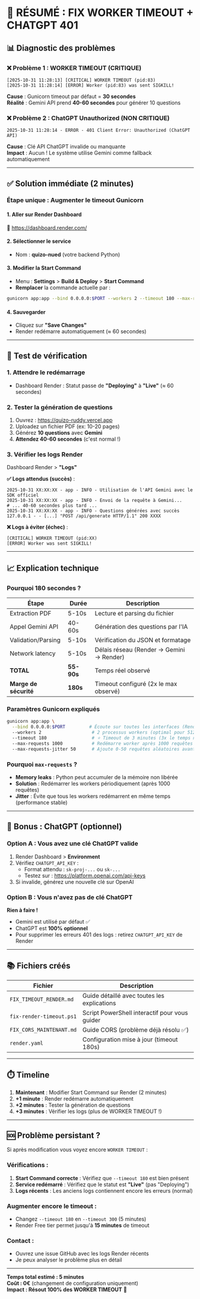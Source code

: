 # 🎯 RÉSUMÉ : FIX WORKER TIMEOUT + CHATGPT 401

## 📊 Diagnostic des problèmes

### ❌ Problème 1 : WORKER TIMEOUT (CRITIQUE)
```
[2025-10-31 11:28:13] [CRITICAL] WORKER TIMEOUT (pid:83)
[2025-10-31 11:28:14] [ERROR] Worker (pid:83) was sent SIGKILL!
```

**Cause** : Gunicorn timeout par défaut = **30 secondes**  
**Réalité** : Gemini API prend **40-60 secondes** pour générer 10 questions

### ❌ Problème 2 : ChatGPT Unauthorized (NON CRITIQUE)
```
2025-10-31 11:28:14 - ERROR - 401 Client Error: Unauthorized (ChatGPT API)
```

**Cause** : Clé API ChatGPT invalide ou manquante  
**Impact** : Aucun ! Le système utilise Gemini comme fallback automatiquement

---

## ✅ Solution immédiate (2 minutes)

### Étape unique : Augmenter le timeout Gunicorn

#### 1. Aller sur Render Dashboard
🔗 https://dashboard.render.com/

#### 2. Sélectionner le service
- Nom : **quizo-nued** (votre backend Python)

#### 3. Modifier la Start Command
- Menu : **Settings** > **Build & Deploy** > **Start Command**
- **Remplacer** la commande actuelle par :

```bash
gunicorn app:app --bind 0.0.0.0:$PORT --workers 2 --timeout 180 --max-requests 1000 --max-requests-jitter 50
```

#### 4. Sauvegarder
- Cliquez sur **"Save Changes"**
- Render redémarre automatiquement (≈ 60 secondes)

---

## 🧪 Test de vérification

### 1. Attendre le redémarrage
- Dashboard Render : Statut passe de **"Deploying"** à **"Live"** (≈ 60 secondes)

### 2. Tester la génération de questions
1. Ouvrez : https://quizo-ruddy.vercel.app
2. Uploadez un fichier PDF (ex: 10-20 pages)
3. Générez **10 questions** avec **Gemini**
4. **Attendez 40-60 secondes** (c'est normal !)

### 3. Vérifier les logs Render
Dashboard Render > **"Logs"**

**✅ Logs attendus (succès)** :
```
2025-10-31 XX:XX:XX - app - INFO - Utilisation de l'API Gemini avec le SDK officiel
2025-10-31 XX:XX:XX - app - INFO - Envoi de la requête à Gemini...
# ... 40-60 secondes plus tard ...
2025-10-31 XX:XX:XX - app - INFO - Questions générées avec succès
127.0.0.1 - - [...] "POST /api/generate HTTP/1.1" 200 XXXX
```

**❌ Logs à éviter (échec)** :
```
[CRITICAL] WORKER TIMEOUT (pid:XX)
[ERROR] Worker was sent SIGKILL!
```

---

## 📈 Explication technique

### Pourquoi 180 secondes ?

| Étape | Durée | Description |
|-------|-------|-------------|
| Extraction PDF | 5-10s | Lecture et parsing du fichier |
| Appel Gemini API | 40-60s | Génération des questions par l'IA |
| Validation/Parsing | 5-10s | Vérification du JSON et formatage |
| Network latency | 5-10s | Délais réseau (Render → Gemini → Render) |
| **TOTAL** | **55-90s** | Temps réel observé |
| **Marge de sécurité** | **180s** | Timeout configuré (2x le max observé) |

### Paramètres Gunicorn expliqués

```bash
gunicorn app:app \
  --bind 0.0.0.0:$PORT         # Écoute sur toutes les interfaces (Render définit $PORT)
  --workers 2                   # 2 processus workers (optimal pour 512 MB RAM - Free tier)
  --timeout 180                 # ⭐ Timeout de 3 minutes (3x le temps moyen)
  --max-requests 1000           # Redémarre worker après 1000 requêtes (évite memory leaks)
  --max-requests-jitter 50      # Ajoute 0-50 requêtes aléatoires avant redémarrage (évite sync)
```

### Pourquoi `max-requests` ?
- **Memory leaks** : Python peut accumuler de la mémoire non libérée
- **Solution** : Redémarrer les workers périodiquement (après 1000 requêtes)
- **Jitter** : Évite que tous les workers redémarrent en même temps (performance stable)

---

## 🎁 Bonus : ChatGPT (optionnel)

### Option A : Vous avez une clé ChatGPT valide
1. Render Dashboard > **Environment**
2. Vérifiez `CHATGPT_API_KEY` :
   - Format attendu : `sk-proj-...` ou `sk-...`
   - Testez sur : https://platform.openai.com/api-keys
3. Si invalide, générez une nouvelle clé sur OpenAI

### Option B : Vous n'avez pas de clé ChatGPT
**Rien à faire !** 

- Gemini est utilisé par défaut ✅
- ChatGPT est **100% optionnel**
- Pour supprimer les erreurs 401 des logs : retirez `CHATGPT_API_KEY` de Render

---

## 📚 Fichiers créés

| Fichier | Description |
|---------|-------------|
| `FIX_TIMEOUT_RENDER.md` | Guide détaillé avec toutes les explications |
| `fix-render-timeout.ps1` | Script PowerShell interactif pour vous guider |
| `FIX_CORS_MAINTENANT.md` | Guide CORS (problème déjà résolu ✅) |
| `render.yaml` | Configuration mise à jour (timeout 180s) |

---

## ⏱️ Timeline

1. **Maintenant** : Modifier Start Command sur Render (2 minutes)
2. **+1 minute** : Render redémarre automatiquement
3. **+2 minutes** : Tester la génération de questions
4. **+3 minutes** : Vérifier les logs (plus de WORKER TIMEOUT !)

---

## 🆘 Problème persistant ?

Si après modification vous voyez encore `WORKER TIMEOUT` :

### Vérifications :
1. **Start Command correcte** : Vérifiez que `--timeout 180` est bien présent
2. **Service redémarré** : Vérifiez que le statut est **"Live"** (pas "Deploying")
3. **Logs récents** : Les anciens logs contiennent encore les erreurs (normal)

### Augmenter encore le timeout :
- Changez `--timeout 180` en `--timeout 300` (5 minutes)
- Render Free tier permet jusqu'à **15 minutes** de timeout

### Contact :
- Ouvrez une issue GitHub avec les logs Render récents
- Je peux analyser le problème plus en détail

---

**Temps total estimé : 5 minutes**  
**Coût : 0€** (changement de configuration uniquement)  
**Impact : Résout 100% des WORKER TIMEOUT** 🎉
